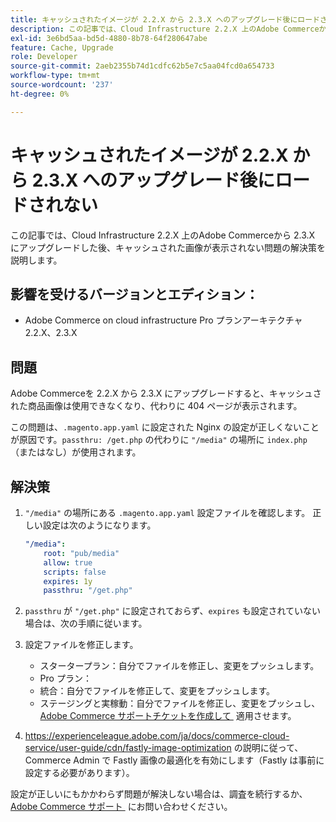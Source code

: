 ```yaml
---
title: キャッシュされたイメージが 2.2.X から 2.3.X へのアップグレード後にロードされない
description: この記事では、Cloud Infrastructure 2.2.X 上のAdobe Commerceから 2.3.X にアップグレードした後、キャッシュされた画像が表示されない問題の解決策を説明します。
exl-id: 3e6bd5aa-bd5d-4880-8b78-64f280647abe
feature: Cache, Upgrade
role: Developer
source-git-commit: 2aeb2355b74d1cdfc62b5e7c5aa04fcd0a654733
workflow-type: tm+mt
source-wordcount: '237'
ht-degree: 0%

---
```


# キャッシュされたイメージが 2.2.X から 2.3.X へのアップグレード後にロードされない

この記事では、Cloud Infrastructure 2.2.X 上のAdobe Commerceから 2.3.X にアップグレードした後、キャッシュされた画像が表示されない問題の解決策を説明します。

## 影響を受けるバージョンとエディション：

* Adobe Commerce on cloud infrastructure Pro プランアーキテクチャ 2.2.X、2.3.X

## 問題

Adobe Commerceを 2.2.X から 2.3.X にアップグレードすると、キャッシュされた商品画像は使用できなくなり、代わりに 404 ページが表示されます。

この問題は、`.magento.app.yaml` に設定された Nginx の設定が正しくないことが原因です。`passthru: /get.php` の代わりに `"/media"` の場所に `index.php` （またはなし）が使用されます。

## 解決策

1. `"/media"` の場所にある `.magento.app.yaml` 設定ファイルを確認します。 正しい設定は次のようになります。

   ```yaml
   "/media":
       root: "pub/media"
       allow: true
       scripts: false
       expires: 1y
       passthru: "/get.php"
   ```

1. `passthru` が `"/get.php"` に設定されておらず、`expires` も設定されていない場合は、次の手順に従います。
1. 設定ファイルを修正します。
   * スタータープラン：自分でファイルを修正し、変更をプッシュします。
   * Pro プラン：
   * 統合：自分でファイルを修正して、変更をプッシュします。
   * ステージングと実稼動：自分でファイルを修正し、変更をプッシュし、[Adobe Commerce サポートチケットを作成して &#x200B;](/help/help-center-guide/help-center/magento-help-center-user-guide.md#submit-ticket) 適用させます。

1. <https://experienceleague.adobe.com/ja/docs/commerce-cloud-service/user-guide/cdn/fastly-image-optimization> の説明に従って、Commerce Admin で Fastly 画像の最適化を有効にします（Fastly は事前に設定する必要があります）。

設定が正しいにもかかわらず問題が解決しない場合は、調査を続行するか、[Adobe Commerce サポート &#x200B;](/help/help-center-guide/help-center/magento-help-center-user-guide.md#submit-ticket) にお問い合わせください。
